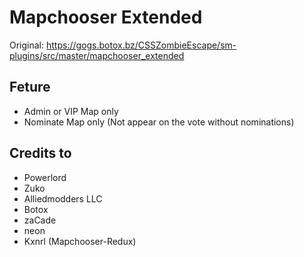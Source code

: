 # Mapchooser Extended

Original: https://gogs.botox.bz/CSSZombieEscape/sm-plugins/src/master/mapchooser_extended

## Feture
- Admin or VIP Map only
- Nominate Map only (Not appear on the vote without nominations)

## Credits to 
- Powerlord
- Zuko
- Alliedmodders LLC
- Botox
- zaCade
- neon
- Kxnrl (Mapchooser-Redux)

